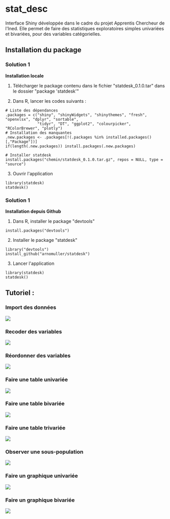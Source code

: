 # stat_desc
Interface Shiny développée dans le cadre du projet Apprentis Chercheur de l'Ined. Elle permet de faire des statistiques exploratoires simples univariées et bivariées, pour des variables catégorielles.

## Installation du package

### Solution 1
**Installation locale**

1) Télécharger le package contenu dans le fichier "statdesk_0.1.0.tar" dans le dossier "package 'statdesk'"

2) Dans R, lancer les codes suivants :

```{r }
# Liste des dépendances
.packages = c("shiny", "shinyWidgets", "shinythemes", "fresh", "openxlsx", "dplyr", "sortable",
              "tidyr", "DT", "ggplot2", "colourpicker", "RColorBrewer", "plotly")
# Installation des manquantes
.new.packages <- .packages[!(.packages %in% installed.packages()[,"Package"])]
if(length(.new.packages)) install.packages(.new.packages)

# Installer statdesk
install.packages("chemin/statdesk_0.1.0.tar.gz", repos = NULL, type = "source")
```

3) Ouvrir l'application

```{r }
library(statdesk)
statdesk()
```

### Solution 1
**Installation depuis Github**

1) Dans R, installer le package "devtools"

```{r }
install.packages("devtools")
```

2) Installer le package "statdesk"

```{r }
library("devtools")
install_github("arnomuller/statdesk")
```

3) Lancer l'application
```{r }
library(statdesk)
statdesk()
```



## Tutoriel :

### Import des données
![](https://github.com/arnomuller/statdesk/blob/main/img/1_Import.gif)

### Recoder des variables
![](https://github.com/arnomuller/statdesk/blob/main/img/2_recode.gif)

### Réordonner des variables
![](https://github.com/arnomuller/statdesk/blob/main/img/3_reorder.gif)

### Faire une table univariée
![](https://github.com/arnomuller/statdesk/blob/main/img/4_tab1.gif)

### Faire une table bivariée
![](https://github.com/arnomuller/statdesk/blob/main/img/5_tab2.gif)

### Faire une table trivariée
![](https://github.com/arnomuller/statdesk/blob/main/img/6_tab3.gif)

### Observer une sous-population
![](https://github.com/arnomuller/statdesk/blob/main/img/7_souspop.gif)

### Faire un graphique univariée
![](https://github.com/arnomuller/statdesk/blob/main/img/8_PlotUni.gif)

### Faire un graphique bivariée
![](https://github.com/arnomuller/statdesk/blob/main/img/9_PlotBi.gif)



